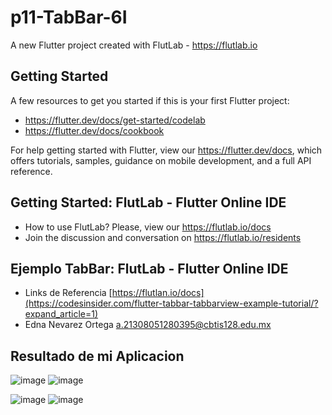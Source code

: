 # p11-TabBar-6I

A new Flutter project created with FlutLab - https://flutlab.io

## Getting Started

A few resources to get you started if this is your first Flutter project:

- https://flutter.dev/docs/get-started/codelab
- https://flutter.dev/docs/cookbook

For help getting started with Flutter, view our
https://flutter.dev/docs, which offers tutorials,
samples, guidance on mobile development, and a full API reference.

## Getting Started: FlutLab - Flutter Online IDE

- How to use FlutLab? Please, view our https://flutlab.io/docs
- Join the discussion and conversation on https://flutlab.io/residents

## Ejemplo TabBar: FlutLab - Flutter Online IDE

- Links de Referencia [https://flutlan.io/docs](https://codesinsider.com/flutter-tabbar-tabbarview-example-tutorial/?expand_article=1)
- Edna Nevarez Ortega a.21308051280395@cbtis128.edu.mx

## Resultado de mi Aplicacion

![image](https://github.com/NevarezOrtegaEdna/p11-TabBar-6I/assets/143743281/ccae922a-6132-48d5-9fed-8233b83289aa)
![image](https://github.com/NevarezOrtegaEdna/p11-TabBar-6I/assets/143743281/89179853-5457-4485-8b8d-dd28eaed1368)

![image](https://github.com/NevarezOrtegaEdna/p11-TabBar-6I/assets/143743281/bad1267d-6646-4e7d-bfb9-aa3c14c30f1b)
![image](https://github.com/NevarezOrtegaEdna/p11-TabBar-6I/assets/143743281/e9ce15d3-5e64-4997-b4a9-caeca4c098bd)



